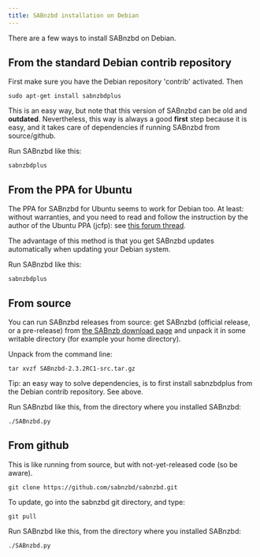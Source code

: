 ```yaml
---
title: SABnzbd installation on Debian
---
```



There are a few ways to install SABnzbd on Debian.

## From the standard Debian contrib repository

First make sure you have the Debian repository 'contrib' activated. Then

```
sudo apt-get install sabnzbdplus
```

This is an easy way, but note that this version of SABnzbd can be old and **outdated**. Nevertheless, this way is always a good **first** step because it is easy, and it takes care of dependencies if running SABnzbd from source/github.

Run SABnzbd like this:
```
sabnzbdplus
```


## From the PPA for Ubuntu

The PPA for SABnzbd for Ubuntu seems to work for Debian too. At least: without warranties, and you need to read and follow the instruction by the author of the Ubuntu PPA (jcfp): see [this forum thread](https://forums.sabnzbd.org/viewtopic.php?f=16&t=9844).

The advantage of this method is that you get SABnzbd updates automatically when updating your Debian system.

Run SABnzbd like this:
```
sabnzbdplus
```


## From source

You can run SABnzbd releases from source: get SABnzbd (official release, or a pre-release) from [the SABnzb download page](https://sabnzbd.org/downloads) and unpack it in some writable directory (for example your home directory).

Unpack from the command line:
```
tar xvzf SABnzbd-2.3.2RC1-src.tar.gz
```

Tip: an easy way to solve dependencies, is to first install sabnzbdplus from the Debian contrib repository. See above.

Run SABnzbd like this, from the directory where you installed SABnzbd:
```
./SABnzbd.py
```



## From github

This is like running from source, but with not-yet-released code (so be aware).

```
git clone https://github.com/sabnzbd/sabnzbd.git
```
To update, go into the sabnzbd git directory, and type:
```
git pull
```
Run SABnzbd like this, from the directory where you installed SABnzbd:
```
./SABnzbd.py
```




